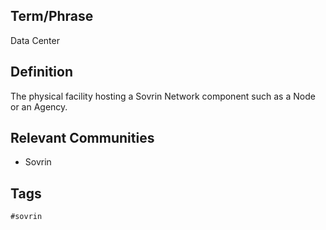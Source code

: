## Term/Phrase
Data Center

## Definition
The physical facility hosting a Sovrin Network component such as a Node or an Agency.

## Relevant Communities
* Sovrin

## Tags
```
#sovrin
```
